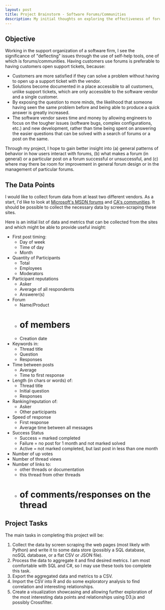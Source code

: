 ```yaml
---
layout: post
title: Project Brainstorm - Software Forums/Communities
description: My initial thoughts on exploring the effectiveness of forums for my EDAV project
--- 
```


## Objective

Working in the support organization of a software firm, I see the significance of "deflecting" issues through the use of self-help  tools, one of which is forums/communities. Having customers use forums is preferable to having customers open support tickets, because:


- Customers are more satisfied if they can solve a problem without having to open up a support ticket with the vendor.
- Solutions become documented in a place accessible to all customers, unlike support tickets, which are only accessible to the software vendor and a single customer.
- By exposing the question to more minds, the likelihood that someone having seen the same problem before and being able to produce a quick answer is greatly increased.
- The software vendor saves time and money by allowing engineers to focus on the tougher issues (software bugs, complex configurations, etc.) and new development, rather than time being spent on answering the easier questions that can be solved with a search of forums or a post on the same.

Through my project, I hope to gain better insight into (a) general patterns of behavior in how users interact with forums, (b) what makes a forum (in general) or a particular post on a forum successful or unsuccessful, and (c) where may there be room for improvement in general forum design or in the management of particular forums.

## The Data Points

I would like to collect forum data from at least two different vendors. As a start, I'd like to look at [Microsoft's MSDN forums](http://social.msdn.microsoft.com/Forums/en-US/home) and [CA's communities]( https://communities.ca.com/web/guest/community-directory). It should be possible to collect the necessary data by screen-scraping these sites.

Here is an initial list of data and metrics that can be collected from the sites and which might be able to provide useful insight:

- First post timing:
     - Day of week
     - Time of day
     - Month
- Quantity of Participants
     - Total
     - Employees
     - Moderators
- Participant reputations
     - Asker
     - Average of all respondents
     - Answerer(s)
- Forum
     - Name/Product
     - # of members
     - Creation date
- Keywords in:
     - Thread title
     - Question
     - Responses
- Time between posts
     - Average
     - Time to first response
- Length (in chars or words) of:
     - Thread title
     - Initial question
     - Responses
- Ranking/reputation of: 
     - Asker
     - Other participants
- Speed of response
     - First response
     - Average time between all messages
- Success Status
     - Success = marked completed
     - Failure = no post for 1 month and not marked solved
     - Active = not marked completed, but  last post  in less than one month
- Number of up votes
- Number of thread views
- Number of links to:
     - other threads or documentation
     - this thread from other threads
     - # of comments/responses on the thread

## Project Tasks

The main tasks in completing this project will be:

1. Collect the data by screen scraping the web pages (most likely with Python) and write it to some data store (possibly a SQL database, noSQL database, or a flat CSV or JSON file).
2.  Process the data to aggregate it and find desired metrics. I am most comfortable with SQL and C#, so I may use these tools too complete this task.
3.  Export the aggregated data and metrics to a CSV.
4.  Import the CSV into R and do some exploratory analysis to find correlation and interesting relationships.
5.  Create a visualization showcasing and allowing further exploration of the most interesting data points and relationships using D3.js and possibly Crossfilter.